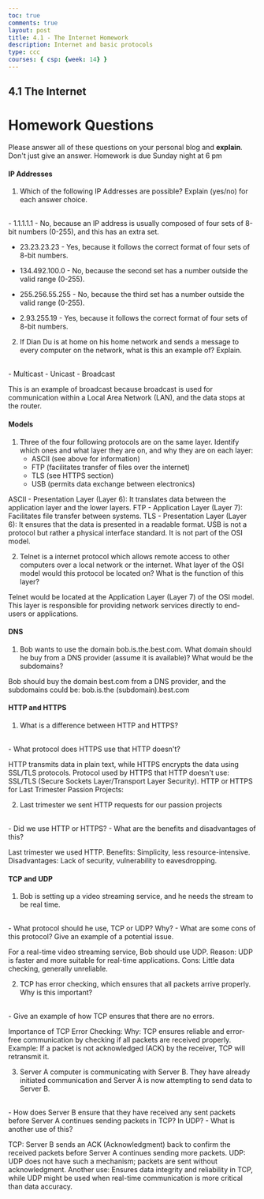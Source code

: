 ```yaml
---
toc: true
comments: true
layout: post
title: 4.1 - The Internet Homework
description: Internet and basic protocols
type: ccc
courses: { csp: {week: 14} }
---
```


## 4.1 The Internet


# Homework Questions
Please answer all of these questions on your personal blog and **explain**. Don't just give an answer. Homework is due Sunday night at 6 pm

#### IP Addresses
1. Which of the following IP Addresses are possible? Explain (yes/no) for each answer choice.
<br>
 - 1.1.1.1.1 - No, because an IP address is usually composed of four sets of 8-bit numbers (0-255), and this has an extra set.

 - 23.23.23.23 - Yes, because it follows the correct format of four sets of 8-bit numbers.

 - 134.492.100.0 - No, because the second set has a number outside the valid range (0-255).

 - 255.256.55.255 - No, because the third set has a number outside the valid range (0-255).

 - 2.93.255.19 - Yes, because it follows the correct format of four sets of 8-bit numbers.

2. If Dian Du is at home on his home network and sends a message to every computer on the network, what is this an example of? Explain.
<br>
- Multicast
- Unicast
- Broadcast

This is an example of broadcast because broadcast is used for communication within a Local Area Network (LAN), and the data stops at the router.

#### Models
1. Three of the four following protocols are on the same layer. Identify which ones and what layer they are on, and why they are on each layer:
    - ASCII (see above for information)
    - FTP (facilitates transfer of files over the internet)
    - TLS (see HTTPS section)
    - USB (permits data exchange between electronics)

ASCII - Presentation Layer (Layer 6): It translates data between the application layer and the lower layers.
FTP - Application Layer (Layer 7): Facilitates file transfer between systems.
TLS - Presentation Layer (Layer 6): It ensures that the data is presented in a readable format.
USB is not a protocol but rather a physical interface standard. It is not part of the OSI model.


2. Telnet is a internet protocol which allows remote access to other computers over a local network or the internet. What layer of the OSI model would this protocol be located on? What is the function of this layer?

Telnet would be located at the Application Layer (Layer 7) of the OSI model. This layer is responsible for providing network services directly to end-users or applications.

#### DNS

1. Bob wants to use the domain bob.is.the.best.com. What domain should he buy from a DNS provider (assume it is available)? What would be the subdomains?

Bob should buy the domain best.com from a DNS provider, and the subdomains could be:
bob.is.the (subdomain).best.com

#### HTTP and HTTPS
1. What is a difference between HTTP and HTTPS? 
<br>
 - What protocol does HTTPS use that HTTP doesn't?

HTTP transmits data in plain text, while HTTPS encrypts the data using SSL/TLS protocols.
Protocol used by HTTPS that HTTP doesn't use: SSL/TLS (Secure Sockets Layer/Transport Layer Security).
HTTP or HTTPS for Last Trimester Passion Projects:

2. Last trimester we sent HTTP requests for our passion projects
<br>
 - Did we use HTTP or HTTPS?
 - What are the benefits and disadvantages of this?

Last trimester we used HTTP.
Benefits: Simplicity, less resource-intensive.
Disadvantages: Lack of security, vulnerability to eavesdropping.

#### TCP and UDP

1. Bob is setting up a video streaming service, and he needs the stream to be real time. 
<br>
 - What protocol should he use, TCP or UDP? Why?
 - What are some cons of this protocol? Give an example of a potential issue.

For a real-time video streaming service, Bob should use UDP.
Reason: UDP is faster and more suitable for real-time applications.
Cons: Little data checking, generally unreliable.

2. TCP has error checking, which ensures that all packets arrive properly. Why is this important?
<br>
 - Give an example of how TCP ensures that there are no errors.

Importance of TCP Error Checking:
Why: TCP ensures reliable and error-free communication by checking if all packets are received properly.
Example: If a packet is not acknowledged (ACK) by the receiver, TCP will retransmit it.

3. Server A computer is communicating with Server B. They have already initiated communication and Server A is now attempting to send data to Server B.
<br>
 - How does Server B ensure that they have received any sent packets before Server A continues sending packets in TCP? In UDP?
 - What is another use of this?

TCP: Server B sends an ACK (Acknowledgment) back to confirm the received packets before Server A continues sending more packets.
UDP: UDP does not have such a mechanism; packets are sent without acknowledgment.
Another use: Ensures data integrity and reliability in TCP, while UDP might be used when real-time communication is more critical than data accuracy.
